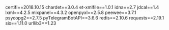 certifi==2018.10.15
chardet==3.0.4
et-xmlfile==1.0.1
idna==2.7
jdcal==1.4
lxml==4.2.5
mixpanel==4.3.2
openpyxl==2.5.8
peewee==3.7.1
psycopg2==2.7.5
pyTelegramBotAPI==3.6.6
redis==2.10.6
requests==2.19.1
six==1.11.0
urllib3==1.23
